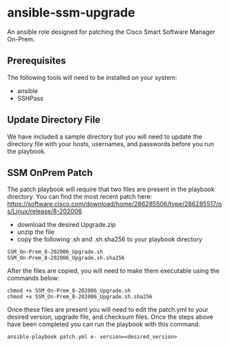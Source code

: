 # ansible-ssm-upgrade
An ansible role designed for patching the Cisco Smart Software Manager On-Prem.

## Prerequisites
The following tools will need to be installed on your system:
  - ansible
  - SSHPass

## Update Directory File
We have included a sample directory but you will need to update the directory file with your hosts, usernames, and passwords before you run the playbook.

## SSM OnPrem Patch
The patch playbook will require that two files are present in the playbook directory. You can find the most recent patch here:  https://software.cisco.com/download/home/286285506/type/286285517/os/Linux/release/8-202006

 - download the desired Upgrade.zip
 - unzip the file
 - copy the following .sh and .sh.sha256 to your playbook directory

```
SSM_On-Prem_8-202006_Upgrade.sh
SSM_On-Prem_8-202006_Upgrade.sh.sha256
```
After the files are copied, you will need to make them executable using the commands below:
```
chmod +x SSM_On-Prem_8-202006_Upgrade.sh
chmod +x SSM_On-Prem_8-202006_Upgrade.sh.sha256
```

Once these files are present you will need to edit the patch.yml to your desired version, upgrade file, and checksum files. Once the steps above have been completed you can run the playbook with this command: 

```
ansible-playbook patch.yml e- version=<desired_version>
```
